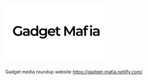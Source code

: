 <h1><img src="/public/assets/images/gadget-mafia.png" width="65%" height="65%" alt="Gadget Mafia" /></h1>

Gadget media roundup website <https://gadget-mafia.netlify.com/>
